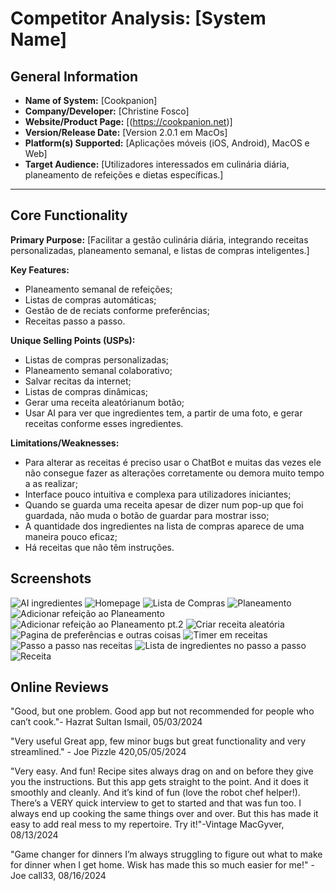 # Competitor Analysis: [System Name] 
## General Information 
- **Name of System:** [Cookpanion] 
- **Company/Developer:** [Christine Fosco] 
- **Website/Product Page:** [(https://cookpanion.net)] 
- **Version/Release Date:** [Version 2.0.1 em MacOs] 
- **Platform(s) Supported:** [Aplicações móveis (iOS, Android), MacOS e Web] 
- **Target Audience:** [Utilizadores interessados em culinária diária, planeamento de refeições e dietas específicas.] 

--- 
## Core Functionality 

**Primary Purpose:** [Facilitar a gestão culinária diária, integrando receitas personalizadas, planeamento semanal, e listas de compras inteligentes.] 

**Key Features:** 
- Planeamento semanal de refeições;
- Listas de compras automáticas;
- Gestão de de reciats conforme preferências;
- Receitas passo a passo.

**Unique Selling Points (USPs):** 
- Listas de compras personalizadas;
- Planeamento semanal colaborativo;
- Salvar recitas da internet;
- Listas de compras dinâmicas;
- Gerar uma receita aleatórianum botão;
- Usar AI para ver que ingredientes tem, a partir de uma foto, e gerar receitas conforme esses ingredientes. 

**Limitations/Weaknesses:** 
- Para alterar as receitas é preciso usar o ChatBot e muitas das vezes ele não consegue fazer as alterações corretamente ou demora muito tempo a as realizar;
- Interface pouco intuitiva e complexa para utilizadores iniciantes;
- Quando se guarda uma receita apesar de dizer num pop-up que foi guardada, não muda o botão de guardar para mostrar isso;
- A quantidade dos ingredientes na lista de compras aparece de uma maneira pouco eficaz; 
- Há receitas que não têm instruções.



## Screenshots
![AI ingredientes](<imagens/Screenshot 2025-03-10 at 15.13.40.png>)
![Homepage](<imagens/Screenshot 2025-03-10 at 15.13.01.png>)
![Lista de Compras](imagens/image-2.png)
![Planeamento](<imagens/Screenshot 2025-03-10 at 15.11.45.png>)
![Adicionar refeição ao Planeamento](<imagens/Screenshot 2025-03-10 at 15.11.42.png>)
![Adicionar refeição ao Planeamento pt.2](<imagens/Screenshot 2025-03-10 at 15.11.36.png>)
![Criar receita aleatória](<imagens/Screenshot 2025-03-10 at 15.11.02.png>)
![Pagina de preferências e outras coisas](<imagens/Screenshot 2025-03-10 at 15.10.56.png>)
![Timer em receitas](<imagens/Screenshot 2025-03-10 at 15.09.51.png>)
![Passo a passo nas receitas](<imagens/Screenshot 2025-03-10 at 15.08.57.png>)
![Lista de ingredientes no passo a passo](<imagens/Screenshot 2025-03-10 at 15.08.36.png>)
![Receita](<imagens/Screenshot 2025-03-10 at 15.04.28.png>)


## Online Reviews
"Good, but one problem.
Good app but not recommended for people who can’t cook."- Hazrat Sultan Ismail, 05/03/2024

"Very useful
Great app, few minor bugs but great functionality and very streamlined." - Joe Pizzle 420,05/05/2024

"Very easy. And fun!
Recipe sites always drag on and on before they give you the instructions. But this app gets straight to the point. And it does it smoothly and cleanly. And it’s kind of fun (love the robot chef helper!). There’s a VERY quick interview to get to started and that was fun too. I always end up cooking the same things over and over. But this has made it easy to add real mess to my repertoire. Try it!"-Vintage MacGyver, 08/13/2024

"Game changer for dinners
I’m always struggling to figure out what to make for dinner when I get home. Wisk has made this so much easier for me!" - Joe call33, 08/16/2024